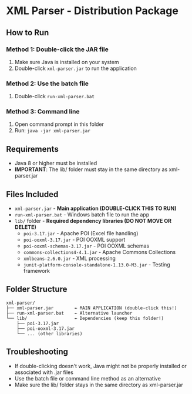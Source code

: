# XML Parser - Distribution Package

## How to Run

### Method 1: Double-click the JAR file
1. Make sure Java is installed on your system
2. Double-click `xml-parser.jar` to run the application

### Method 2: Use the batch file
1. Double-click `run-xml-parser.bat`

### Method 3: Command line
1. Open command prompt in this folder
2. Run: `java -jar xml-parser.jar`

## Requirements
- Java 8 or higher must be installed
- **IMPORTANT**: The lib/ folder must stay in the same directory as xml-parser.jar

## Files Included
- `xml-parser.jar` - **Main application (DOUBLE-CLICK THIS TO RUN)**
- `run-xml-parser.bat` - Windows batch file to run the app
- `lib/` folder - **Required dependency libraries (DO NOT MOVE OR DELETE)**
  - `poi-3.17.jar` - Apache POI (Excel file handling)
  - `poi-ooxml-3.17.jar` - POI OOXML support
  - `poi-ooxml-schemas-3.17.jar` - POI OOXML schemas
  - `commons-collections4-4.1.jar` - Apache Commons Collections
  - `xmlbeans-2.6.0.jar` - XML processing
  - `junit-platform-console-standalone-1.13.0-M3.jar` - Testing framework

## Folder Structure
```
xml-parser/
├── xml-parser.jar        ← MAIN APPLICATION (double-click this!)
├── run-xml-parser.bat    ← Alternative launcher
└── lib/                  ← Dependencies (keep this folder!)
    ├── poi-3.17.jar
    ├── poi-ooxml-3.17.jar
    └── ... (other libraries)
```

## Troubleshooting
- If double-clicking doesn't work, Java might not be properly installed or associated with .jar files
- Use the batch file or command line method as an alternative
- Make sure the lib/ folder stays in the same directory as xml-parser.jar
